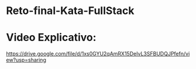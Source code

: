 # Reto-final-Kata-FullStack

# Video Explicativo:

https://drive.google.com/file/d/1xs0GYU2qAmRX15DeIvL3SFBUDQJPfefn/view?usp=sharing


